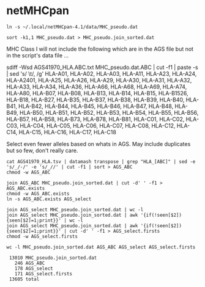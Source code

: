 
#	netMHCpan

```
ln -s ~/.local/netMHCpan-4.1/data/MHC_pseudo.dat

sort -k1,1 MHC_pseudo.dat > MHC_pseudo.join_sorted.dat
```


MHC Class I will not include the following which are in the AGS file but not in the script's data file ...


sdiff -Wsd AGS41970_HLA.ABC.txt MHC_pseudo.dat.ABC | cut -f1 | paste -s | sed 's/ \t/, /g'
HLA-A01, HLA-A02, HLA-A03, HLA-A11, HLA-A23, HLA-A24, HLA-A2401, HLA-A25, HLA-A26, HLA-A29, HLA-A30, HLA-A31, HLA-A32, HLA-A33, HLA-A34, HLA-A36, HLA-A66, HLA-A68, HLA-A69, HLA-A74, HLA-A80, HLA-B07, HLA-B08, HLA-B13, HLA-B14, HLA-B15, HLA-B1526, HLA-B18, HLA-B27, HLA-B35, HLA-B37, HLA-B38, HLA-B39, HLA-B40, HLA-B41, HLA-B42, HLA-B44, HLA-B45, HLA-B46, HLA-B47, HLA-B48, HLA-B49, HLA-B50, HLA-B51, HLA-B52, HLA-B53, HLA-B54, HLA-B55, HLA-B56, HLA-B57, HLA-B58, HLA-B73, HLA-B78, HLA-B81, HLA-C01, HLA-C02, HLA-C03, HLA-C04, HLA-C05, HLA-C06, HLA-C07, HLA-C08, HLA-C12, HLA-C14, HLA-C15, HLA-C16, HLA-C17, HLA-C18 



Select even fewer alleles based on whats in AGS. May include duplicates but so few, don't really care.

```
cat AGS41970_HLA.tsv | datamash transpose | grep "HLA_[ABC]" | sed -e 's/_/-/' -e 's/_//' | cut -f1 | sort > AGS_ABC
chmod -w AGS_ABC

```

```
join AGS_ABC MHC_pseudo.join_sorted.dat | cut -d' ' -f1 > AGS_ABC.exists
chmod -w AGS_ABC.exists
ln -s AGS_ABC.exists AGS_select
```



```
join AGS_select MHC_pseudo.join_sorted.dat | wc -l
join AGS_select MHC_pseudo.join_sorted.dat | awk '{if(!seen[$2]){seen[$2]=1;print}}' | wc -l
join AGS_select MHC_pseudo.join_sorted.dat | awk '{if(!seen[$2]){seen[$2]=1;print}}' | cut -d' ' -f1 > AGS_select.firsts
chmod -w AGS_select.firsts
```


```
wc -l MHC_pseudo.join_sorted.dat AGS_ABC AGS_select AGS_select.firsts
```


```
 13010 MHC_pseudo.join_sorted.dat
   246 AGS_ABC
   178 AGS_select
   171 AGS_select.firsts
 13605 total
```



